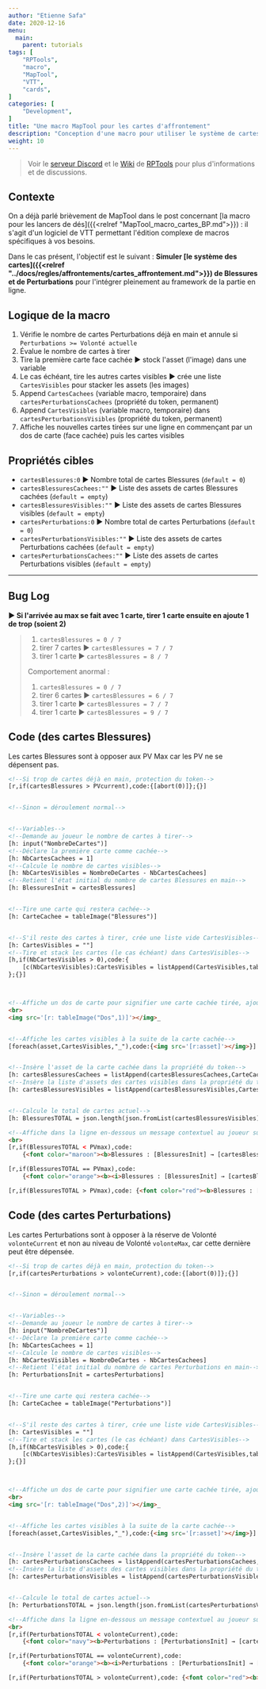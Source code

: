 ```yaml
---
author: "Etienne Safa"
date: 2020-12-16
menu:
  main:
    parent: tutorials
tags: [
    "RPTools",
    "macro",
    "MapTool",
    "VTT",
    "cards",
]
categories: [
    "Development",
]
title: "Une macro MapTool pour les cartes d'affrontement"
description: "Conception d'une macro pour utiliser le système de cartes d'affrontement dans MapTool."
weight: 10
---
```



>Voir le [serveur Discord](https://discord.com/invite/hbn2bfn) et le [Wiki](https://wiki.rptools.info/index.php/Main_Page) de [RPTools](https://www.rptools.net/) pour plus d'informations et de discussions.

## Contexte

On a déjà parlé brièvement de MapTool dans le post concernant [la macro pour les lancers de dés]({{<relref "MapTool_macro_cartes_BP.md">}}) : il s'agit d'un logiciel de VTT permettant l'édition complexe de macros spécifiques à vos besoins.

Dans le cas présent, l'objectif est le suivant : **Simuler [le système des cartes]({{<relref "../docs/regles/affrontements/cartes_affrontement.md">}}) de Blessures et de Perturbations** pour l'intégrer pleinement au framework de la partie en ligne.

## Logique de la macro

1. Vérifie le nombre de cartes Perturbations déjà en main et annule si `Perturbations >= Volonté actuelle`
1. Évalue le nombre de cartes à tirer
1. Tire la première carte face cachée ► stock l'asset (l'image) dans une variable
1. Le cas échéant, tire les autres cartes visibles ► crée une liste `CartesVisibles` pour stacker les assets (les images)
1. Append `CartesCachees` (variable macro, temporaire) dans `cartesPerturbationsCachees` (propriété du token, permanent)
1. Append `CartesVisibles` (variable macro, temporaire) dans `cartesPerturbationsVisibles` (propriété du token, permanent)
1. Affiche les nouvelles cartes tirées sur une ligne en commençant par un dos de carte (face cachée) puis les cartes visibles

## Propriétés cibles

* `cartesBlessures:0` ► Nombre total de cartes Blessures (`default = 0`)
* `cartesBlessuresCachees:""` ► Liste des assets de cartes Blessures cachées (`default = empty`)
* `cartesBlessuresVisibles:""` ► Liste des assets de cartes Blessures visibles (`default = empty`)
* `cartesPerturbations:0` ► Nombre total de cartes Perturbations (`default = 0`)
* `cartesPerturbationsVisibles:""` ► Liste des assets de cartes Perturbations cachées (`default = empty`)
* `cartesPerturbationsCachees:""` ► Liste des assets de cartes Perturbations visibles (`default = empty`)

____________________

## Bug Log

**► Si l'arrivée au max se fait avec 1 carte, tirer 1 carte ensuite en ajoute 1 de trop (soient 2)**

> 1. `cartesBlessures = 0 / 7`
> 1. tirer 7 cartes ► `cartesBlessures = 7 / 7`
> 1. tirer 1 carte ► `cartesBlessures = 8 / 7`
> 
> Comportement anormal :
> 
> 1. `cartesBlessures = 0 / 7`
> 1. tirer 6 cartes ► `cartesBlessures = 6 / 7`
> 1. tirer 1 carte ► `cartesBlessures = 7 / 7`
> 1. tirer 1 carte ► `cartesBlessures = 9 / 7`



## Code (des cartes Blessures)

Les cartes Blessures sont à opposer aux PV Max car les PV ne se dépensent pas.

```html
<!--Si trop de cartes déjà en main, protection du token-->
[r,if(cartesBlessures > PVcurrent),code:{[abort(0)]};{}]


<!--Sinon = déroulement normal-->


<!--Variables-->
<!--Demande au joueur le nombre de cartes à tirer-->
[h: input("NombreDeCartes")]
<!--Déclare la première carte comme cachée-->
[h: NbCartesCachees = 1]
<!--Calcule le nombre de cartes visibles-->
[h: NbCartesVisibles = NombreDeCartes - NbCartesCachees]
<!--Retient l'état initial du nombre de cartes Blessures en main-->
[h: BlessuresInit = cartesBlessures]


<!--Tire une carte qui restera cachée-->
[h: CarteCachee = tableImage("Blessures")]


<!--S'il reste des cartes à tirer, crée une liste vide CartesVisibles-->
[h: CartesVisibles = ""]
<!--Tire et stack les cartes (le cas échéant) dans CartesVisibles-->
[h,if(NbCartesVisibles > 0),code:{
    [c(NbCartesVisibles):CartesVisibles = listAppend(CartesVisibles,tableImage("Blessures"))]
};{}]



<!--Affiche un dos de carte pour signifier une carte cachée tirée, ajoute un _ pour la lisibilité -->
<br>
<img src='[r: tableImage("Dos",1)]'></img>_


<!--Affiche les cartes visibles à la suite de la carte cachée-->
[foreach(asset,CartesVisibles,"_"),code:{<img src='[r:asset]'></img>}]


<!--Insère l'asset de la carte cachée dans la propriété du token-->
[h: cartesBlessuresCachees = listAppend(cartesBlessuresCachees,CarteCachee)]
<!--Insère la liste d'assets des cartes visibles dans la propriété du token-->
[h: cartesBlessuresVisibles = listAppend(cartesBlessuresVisibles,CartesVisibles)]


<!--Calcule le total de cartes actuel-->
[h: BlessuresTOTAL = json.length(json.fromList(cartesBlessuresVisibles)) + json.length(json.fromList(cartesBlessuresCachees))]

<!--Affiche dans la ligne en-dessous un message contextuel au joueur sur la réaction du token-->
<br>
[r,if(BlessuresTOTAL < PVmax),code:
	{<font color="maroon"><b>Blessures : [BlessuresInit] → [cartesBlessures = BlessuresTOTAL] cartes en main<br><i>[r:token.name]</i> est blessé...</b></color>};{}]

[r,if(BlessuresTOTAL == PVmax),code:
	{<font color="orange"><b><i>Blessures : [BlessuresInit] → [cartesBlessures = BlessuresTOTAL] cartes en main<br>[r:token.name]</i> se vide de son sang !</b></color>};{}]

[r,if(BlessuresTOTAL > PVmax),code: {<font color="red"><b>Blessures : [BlessuresInit] → [cartesBlessures = BlessuresTOTAL] / [PVcurrent]<br><i>[r: token.name]</i> périt...</b></color>};{}]
```


## Code (des cartes Perturbations)

Les cartes Perturbations sont à opposer à la réserve de Volonté `volonteCurrent` et non au niveau de Volonté `volonteMax`, car cette dernière peut être dépensée.

```html
<!--Si trop de cartes déjà en main, protection du token-->
[r,if(cartesPerturbations > volonteCurrent),code:{[abort(0)]};{}]


<!--Sinon = déroulement normal-->


<!--Variables-->
<!--Demande au joueur le nombre de cartes à tirer-->
[h: input("NombreDeCartes")]
<!--Déclare la première carte comme cachée-->
[h: NbCartesCachees = 1]
<!--Calcule le nombre de cartes visibles-->
[h: NbCartesVisibles = NombreDeCartes - NbCartesCachees]
<!--Retient l'état initial du nombre de cartes Perturbations en main-->
[h: PerturbationsInit = cartesPerturbations]


<!--Tire une carte qui restera cachée-->
[h: CarteCachee = tableImage("Perturbations")]


<!--S'il reste des cartes à tirer, crée une liste vide CartesVisibles-->
[h: CartesVisibles = ""]
<!--Tire et stack les cartes (le cas échéant) dans CartesVisibles-->
[h,if(NbCartesVisibles > 0),code:{
    [c(NbCartesVisibles):CartesVisibles = listAppend(CartesVisibles,tableImage("Perturbations"))]
};{}]



<!--Affiche un dos de carte pour signifier une carte cachée tirée, ajoute un _ pour la lisibilité -->
<br>
<img src='[r: tableImage("Dos",2)]'></img>_


<!--Affiche les cartes visibles à la suite de la carte cachée-->
[foreach(asset,CartesVisibles,"_"),code:{<img src='[r:asset]'></img>}]


<!--Insère l'asset de la carte cachée dans la propriété du token-->
[h: cartesPerturbationsCachees = listAppend(cartesPerturbationsCachees,CarteCachee)]
<!--Insère la liste d'assets des cartes visibles dans la propriété du token-->
[h: cartesPerturbationsVisibles = listAppend(cartesPerturbationsVisibles,CartesVisibles)]


<!--Calcule le total de cartes actuel-->
[h: PerturbationsTOTAL = json.length(json.fromList(cartesPerturbationsVisibles)) + json.length(json.fromList(cartesPerturbationsCachees))]

<!--Affiche dans la ligne en-dessous un message contextuel au joueur sur la réaction du token-->
<br>
[r,if(PerturbationsTOTAL < volonteCurrent),code:
	{<font color="navy"><b>Perturbations : [PerturbationsInit] → [cartesPerturbations = PerturbationsTOTAL] cartes en main<br><i>[r: token.name]</i> se sent mal...</b></color>};{}]

[r,if(PerturbationsTOTAL == volonteCurrent),code:
	{<font color="orange"><b><i>Perturbations : [PerturbationsInit] → [cartesPerturbations = PerturbationsTOTAL] cartes en main<br>[r: token.name]</i> commence à paniquer...</b></color>};{}]

[r,if(PerturbationsTOTAL > volonteCurrent),code: {<font color="red"><b>Perturbations : [ PerturbationsInit] → [cartesPerturbations = PerturbationsTOTAL] / [volonteCurrent]<br><i>[r: token.name]</i> est en déroute mentale !</b></color>};{}]
```
